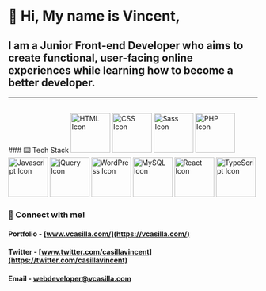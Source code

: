 # 👋 Hi, My name is Vincent,
## I am a Junior Front-end Developer who aims to create functional, user-facing online experiences while learning how to become a better developer.
- - -
<br markdown="1"/>
### ⌨️ Tech Stack
<div class="tech-stack" style='display: inline' markdown='1
'>
  <img src="https://user-images.githubusercontent.com/73447863/113966476-0492cf80-97e4-11eb-9a56-0480c64ec90e.png" alt="HTML Icon" width="80" />
  <img src="https://user-images.githubusercontent.com/73447863/113966479-052b6600-97e4-11eb-9189-cdb00b87ae46.png" alt="CSS Icon" width="80" />
  <img src="https://user-images.githubusercontent.com/73447863/113966481-052b6600-97e4-11eb-94de-c04da080cf38.png" alt="Sass Icon" width="80" />
  <img src="https://user-images.githubusercontent.com/73447863/113966484-05c3fc80-97e4-11eb-862b-b1001aeb3bbc.png" alt="PHP Icon" width="80" />
  <img src="https://user-images.githubusercontent.com/73447863/113966485-05c3fc80-97e4-11eb-9e37-a1cf3123586b.png" alt="Javascript Icon" width="80" />
  <img src="https://user-images.githubusercontent.com/73447863/113966487-05c3fc80-97e4-11eb-8ef8-623ab53c7cd4.png" alt="jQuery Icon" width="80" />
  <img src="https://user-images.githubusercontent.com/73447863/113966488-065c9300-97e4-11eb-9aad-42aecf41e54f.png" alt="WordPress Icon" width="80" />
  <img src="https://user-images.githubusercontent.com/73447863/113966491-065c9300-97e4-11eb-9c05-4ed63af8ab78.png" alt="MySQL Icon" width="80" />
  <img src="https://user-images.githubusercontent.com/73447863/113966492-065c9300-97e4-11eb-8ad1-ea880200bf90.png" alt="React Icon" width="80" />
  <img src="https://user-images.githubusercontent.com/73447863/115331824-828f9880-a14b-11eb-8db3-e7c073cf9fe4.png" alt="TypeScript Icon" width="80" />  
<div>
  
### 👾 Connect with me!
#### Portfolio - [www.vcasilla.com/](https://vcasilla.com/)
#### Twitter - [www.twitter.com/casillavincent](https://twitter.com/casillavincent)
#### Email - webdeveloper@vcasilla.com


